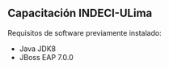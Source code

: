 ## Capacitación INDECI-ULima

Requisitos de software previamente instalado:

+ Java JDK8
+ JBoss EAP 7.0.0